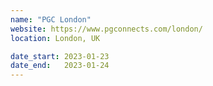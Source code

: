 ```yaml
---
name: "PGC London"
website: https://www.pgconnects.com/london/
location: London, UK

date_start: 2023-01-23
date_end:   2023-01-24
---
```

